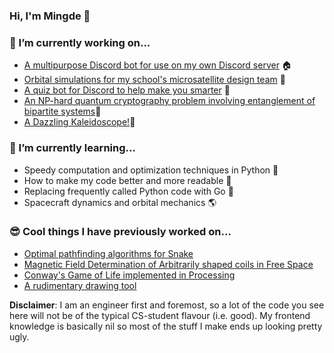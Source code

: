 ### Hi, I'm Mingde 👋

### 🔭 I’m currently working on...
* [A multipurpose Discord bot for use on my own Discord server](https://github.com/itchono/Comrade) 🏠
* [Orbital simulations for my school's microsatellite design team](https://github.com/spacesys-finch/supernova) 📡
* [A quiz bot for Discord to help make you smarter](https://github.com/micropipette/studybot) 🧠
* [An NP-hard quantum cryptography problem involving entanglement of bipartite systems](https://github.com/itchono/schrodingerscatornot)🎲
* [A Dazzling Kaleidoscope!](https://github.com/mgwg/kaleidoscope)🔭


### 🌱 I’m currently learning...
* Speedy computation and optimization techniques in Python 🐍
* How to make my code better and more readable 📑
* Replacing frequently called Python code with Go 💨
* Spacecraft dynamics and orbital mechanics 🌎

### 😎 Cool things I have previously worked on...
* [Optimal pathfinding algorithms for Snake](https://github.com/itchono/ESC190-snek)
* [Magnetic Field Determination of Arbitrarily shaped coils in Free Space](https://github.com/vuthalab/biot-savart)
* [Conway's Game of Life implemented in Processing](https://github.com/itchono/Conway-GOL)
* [A rudimentary drawing tool](http://mingde.tk/altair/)

**Disclaimer**: I am an engineer first and foremost, so a lot of the code you see here will not be of the typical CS-student flavour (i.e. good). My frontend knowledge is basically nil so most of the stuff I make ends up looking pretty ugly.
